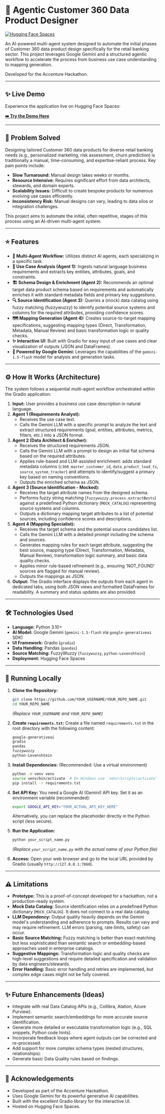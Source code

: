 # 🏦 Agentic Customer 360 Data Product Designer

[![Hugging Face Spaces](https://img.shields.io/badge/%F0%9F%A4%97%20Hugging%20Face-Spaces-blue)](https://huggingface.co/spaces/iwantacrepe/accenturehack)

An AI-powered multi-agent system designed to automate the initial phases of Customer 360 data product design specifically for the retail banking sector. This project leverages Google Gemini and a structured agentic workflow to accelerate the process from business use case understanding to mapping generation.

Developed for the Accenture Hackathon.

---

## ✨ Live Demo

Experience the application live on Hugging Face Spaces:

**[➡️ Try the Demo Here](https://huggingface.co/spaces/iwantacrepe/accenturehack)**

---

## 🎯 Problem Solved

Designing tailored Customer 360 data products for diverse retail banking needs (e.g., personalized marketing, risk assessment, churn prediction) is traditionally a manual, time-consuming, and expertise-reliant process. Key pain points include:

*   **Slow Turnaround:** Manual design takes weeks or months.
*   **Resource Intensive:** Requires significant effort from data architects, stewards, and domain experts.
*   **Scalability Issues:** Difficult to create bespoke products for numerous evolving use cases efficiently.
*   **Inconsistency Risk:** Manual designs can vary, leading to data silos or integration challenges.

This project aims to automate the initial, often repetitive, stages of this process using an AI-driven multi-agent system.

---

## ⭐ Features

*   **🤖 Multi-Agent Workflow:** Utilizes distinct AI agents, each specializing in a specific task.
*   **📄 Use Case Analysis (Agent 1):** Ingests natural language business requirements and extracts key entities, attributes, goals, and constraints.
*   **🏗️ Schema Design & Enrichment (Agent 2):** Recommends an optimal target data product schema based on requirements and automatically enriches it with standard metadata fields and primary key suggestions.
*   **🔍 Source Identification (Agent 3):** Queries a (mock) data catalog using fuzzy matching (fuzzywuzzy) to identify potential source systems and columns for the required attributes, providing confidence scores.
*   **🗺️ Mapping Generation (Agent 4):** Creates source-to-target mapping specifications, suggesting mapping types (Direct, Transformation, Metadata, Manual Review) and basic transformation logic or quality checks.
*   **✨ Interactive UI:** Built with Gradio for easy input of use cases and clear visualization of outputs (JSON and DataFrames).
*   **🚀 Powered by Google Gemini:** Leverages the capabilities of the `gemini-1.5-flash` model for analysis and generation tasks.

---

## ⚙️ How It Works (Architecture)

The system follows a sequential multi-agent workflow orchestrated within the Gradio application:

1.  **Input:** User provides a business use case description in natural language.
2.  **Agent 1 (Requirements Analyst):**
    *   Receives the use case text.
    *   Calls the Gemini LLM with a specific prompt to analyze the text and extract structured requirements (goal, entities, attributes, metrics, filters, etc.) into a JSON format.
3.  **Agent 2 (Data Architect & Enricher):**
    *   Receives the structured requirements JSON.
    *   Calls the Gemini LLM with a prompt to design an initial flat schema based on the required attributes.
    *   Applies rule-based and LLM-assisted enrichment: adds standard metadata columns (`c360_master_customer_id`, `data_product_load_ts`, `source_system_tracker`) and attempts to identify/suggest a primary key based on naming conventions.
    *   Outputs the enriched schema as JSON.
4.  **Agent 3 (Source Identification - Mocked):**
    *   Receives the target attribute names from the designed schema.
    *   Performs fuzzy string matching (`fuzzywuzzy.process.extractBests`) against a predefined Python dictionary (`MOCK_CATALOG`) representing source systems and columns.
    *   Outputs a dictionary mapping target attributes to a list of potential sources, including confidence scores and descriptions.
5.  **Agent 4 (Mapping Specialist):**
    *   Receives the target schema and the potential source candidates list.
    *   Calls the Gemini LLM with a detailed prompt including the schema and sources.
    *   Generates mapping rules for each target attribute, suggesting the best source, mapping type (Direct, Transformation, Metadata, Manual Review), transformation logic summary, and basic data quality checks.
    *   Applies minor rule-based refinement (e.g., ensuring 'NOT_FOUND' sources are flagged for manual review).
    *   Outputs the mappings as JSON.
6.  **Output:** The Gradio interface displays the outputs from each agent in dedicated tabs, using both JSON views and formatted DataFrames for readability. A summary and status updates are also provided.

---

## 🛠️ Technologies Used

*   **Language:** Python 3.10+
*   **AI Model:** Google Gemini (`gemini-1.5-flash` via `google-generativeai` SDK)
*   **UI Framework:** Gradio (`gradio`)
*   **Data Handling:** Pandas (`pandas`)
*   **Source Matching:** FuzzyWuzzy (`fuzzywuzzy`, `python-Levenshtein`)
*   **Deployment:** Hugging Face Spaces

---

## 🚀 Running Locally

1.  **Clone the Repository:**
    ```bash
    git clone https://github.com/YOUR_USERNAME/YOUR_REPO_NAME.git
    cd YOUR_REPO_NAME
    ```
    *(Replace `YOUR_USERNAME` and `YOUR_REPO_NAME`)*

2.  **Create `requirements.txt`:**
    Create a file named `requirements.txt` in the root directory with the following content:
    ```txt
    google-generativeai
    gradio
    pandas
    fuzzywuzzy
    python-Levenshtein
    ```

3.  **Install Dependencies:**
    (Recommended: Use a virtual environment)
    ```bash
    python -m venv venv
    source venv/bin/activate  # On Windows use `venv\Scripts\activate`
    pip install -r requirements.txt
    ```

4.  **Set API Key:**
    You need a Google AI (Gemini) API key. Set it as an environment variable (recommended):
    ```bash
    export GOOGLE_API_KEY="YOUR_ACTUAL_API_KEY_HERE"
    ```
    Alternatively, you can replace the placeholder directly in the Python script (less secure).

5.  **Run the Application:**
    ```bash
    python your_script_name.py
    ```
    *(Replace `your_script_name.py` with the actual name of your Python file)*

6.  **Access:** Open your web browser and go to the local URL provided by Gradio (usually `http://127.0.0.1:7860`).

---

## ⚠️ Limitations

*   **Prototype:** This is a proof-of-concept developed for a hackathon, not a production-ready system.
*   **Mock Data Catalog:** Source identification relies on a predefined Python dictionary (`MOCK_CATALOG`). It does not connect to a real data catalog.
*   **LLM Dependency:** Output quality heavily depends on the Gemini model's understanding and adherence to prompts. Results can vary and may require refinement. LLM errors (parsing, rate limits, safety) can occur.
*   **Basic Source Matching:** Fuzzy matching is better than exact matching but less sophisticated than semantic search or embedding-based approaches used in enterprise catalogs.
*   **Suggestive Mappings:** Transformation logic and quality checks are high-level suggestions and require detailed specification and validation by data engineers/stewards.
*   **Error Handling:** Basic error handling and retries are implemented, but complex edge cases might not be fully covered.

---

## ✨ Future Enhancements (Ideas)

*   Integrate with real Data Catalog APIs (e.g., Collibra, Alation, Azure Purview).
*   Implement semantic search/embeddings for more accurate source identification.
*   Generate more detailed or executable transformation logic (e.g., SQL snippets, Python code hints).
*   Incorporate feedback loops where agent outputs can be corrected and re-processed.
*   Add support for more complex schema types (nested structures, relationships).
*   Generate basic Data Quality rules based on findings.

---

## 🙏 Acknowledgements

*   Developed as part of the Accenture Hackathon.
*   Uses Google Gemini for its powerful generative AI capabilities.
*   Built with the excellent Gradio library for the interactive UI.
*   Hosted on Hugging Face Spaces.
